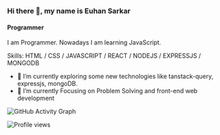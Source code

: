 ### Hi there 👋, my name is Euhan Sarkar
#### Programmer

I am Programmer. Nowadays I am learning JavaScript. 

Skills: HTML / CSS / JAVASCRIPT / REACT / NODEJS / EXPRESSJS / MONGODB

- 🔭 I’m currently exploring some new technologies like tanstack-query, expressjs, mongoDB.
- 🌱 I’m currently Focusing on Problem Solving and front-end web development



![GitHub Activity Graph](https://activity-graph.herokuapp.com/graph?username=euhansarkar)  

![Profile views](https://gpvc.arturio.dev/euhansarkar)  
